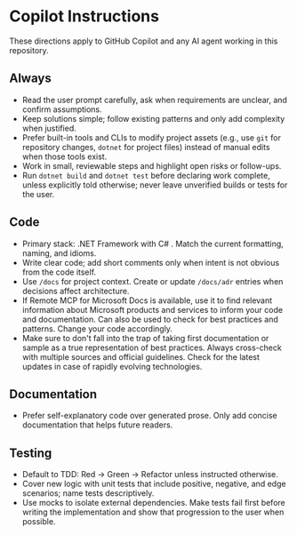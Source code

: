 # Copilot Instructions

These directions apply to GitHub Copilot and any AI agent working in this repository.

## Always
- Read the user prompt carefully, ask when requirements are unclear, and confirm assumptions.
- Keep solutions simple; follow existing patterns and only add complexity when justified.
- Prefer built-in tools and CLIs to modify project assets (e.g., use `git` for repository changes, `dotnet` for project files) instead of manual edits when those tools exist.
- Work in small, reviewable steps and highlight open risks or follow-ups.
- Run `dotnet build` and `dotnet test` before declaring work complete, unless explicitly told otherwise; never leave unverified builds or tests for the user.

## Code
- Primary stack: .NET Framework with C# . Match the current formatting, naming, and idioms.
- Write clear code; add short comments only when intent is not obvious from the code itself.
- Use `/docs` for project context. Create or update `/docs/adr` entries when decisions affect architecture.
- If Remote MCP for Microsoft Docs is available, use it to find relevant information about Microsoft products and services to inform your code and documentation. Can also be used to check for best practices and patterns. Change your code accordingly.
- Make sure to don't fall into the trap of taking first documentation or sample as a true representation of best practices. Always cross-check with multiple sources and official guidelines. Check for the latest updates in case of rapidly evolving technologies.

## Documentation
- Prefer self-explanatory code over generated prose. Only add concise documentation that helps future readers.

## Testing
- Default to TDD: Red → Green → Refactor unless instructed otherwise.
- Cover new logic with unit tests that include positive, negative, and edge scenarios; name tests descriptively.
- Use mocks to isolate external dependencies. Make tests fail first before writing the implementation and show that progression to the user when possible.
